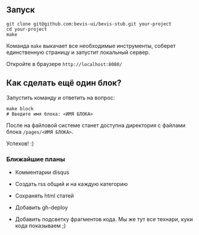 ## Запуск
```
git clone git@github.com:bevis-ui/bevis-stub.git your-project
cd your-project
make
```
Команда `make` выкачает все необходимые инструменты, соберет единственную страницу и запустит локальный сервер.

Откройте в браузере `http://localhost:8080/`

## Как сделать ещё один блок?
Запустить команду и ответить на вопрос:
```shell
make block
# Введите имя блока: <ИМЯ БЛОКА>
```
После на файловой системе станет доступна директория с файлами блока `/pages/<ИМЯ БЛОКА>`.

Успехов! :)

### Ближайшие планы

- Комментарии disqus

- Создать rss общий и на каждую категорию

- Сохранять html статей

- Добавить gh-deploy

- Добавить подсветку фрагментов кода. Мы же тут все технари, куки кода показываем ;)
